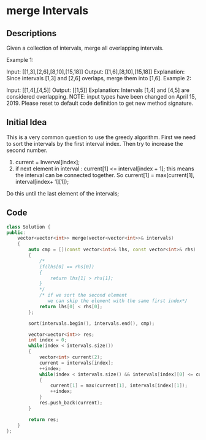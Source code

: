 # merge Intervals

## Descriptions

Given a collection of intervals, merge all overlapping intervals.

Example 1:

Input: [[1,3],[2,6],[8,10],[15,18]]
Output: [[1,6],[8,10],[15,18]]
Explanation: Since intervals [1,3] and [2,6] overlaps, merge them into [1,6].
Example 2:

Input: [[1,4],[4,5]]
Output: [[1,5]]
Explanation: Intervals [1,4] and [4,5] are considered overlapping.
NOTE: input types have been changed on April 15, 2019. Please reset to default code definition to get new method signature.

## Initial Idea

This is a very common question to use the greedy algorithm. First we need to sort the intervals by the first interval index. Then try to increase the second number.
1. current = Inverval[index]; 
2. if next element in interval : current[1] <= interval[index + 1]; this means the interval can be connected together. So current[1] = max(current[1], interval[index+ 1][1]); 

Do this until the last element of the intervals; 

## Code

```cpp
class Solution {
public:
    vector<vector<int>> merge(vector<vector<int>>& intervals) 
    {
        auto cmp = [](const vector<int>& lhs, const vector<int>& rhs)
        {
            /*
            if(lhs[0] == rhs[0])
            {
                return lhs[1] > rhs[1]; 
            }
            */
            /* if we sort the second element 
               we can skip the element with the same first index*/
            return lhs[0] < rhs[0]; 
        };

        sort(intervals.begin(), intervals.end(), cmp); 

        vector<vector<int>> res; 
        int index = 0; 
        while(index < intervals.size())
        {
            vector<int> current(2); 
            current = intervals[index];
            ++index; 
            while(index < intervals.size() && intervals[index][0] <= current[1])
            {
                current[1] = max(current[1], intervals[index][1]);
                ++index; 
            }
            res.push_back(current); 
        }

        return res; 
    }
};
```